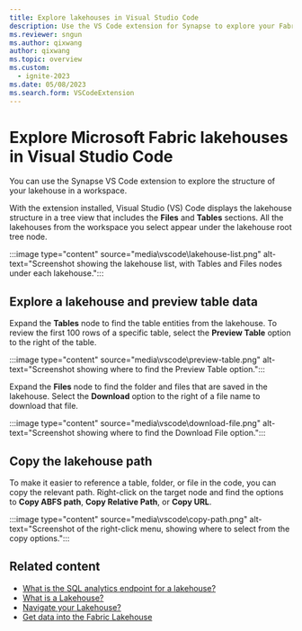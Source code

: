 ```yaml
---
title: Explore lakehouses in Visual Studio Code
description: Use the VS Code extension for Synapse to explore your Fabric lakehouses, including tables and raw data.
ms.reviewer: sngun
ms.author: qixwang
author: qixwang
ms.topic: overview
ms.custom:
  - ignite-2023
ms.date: 05/08/2023
ms.search.form: VSCodeExtension
---
```


# Explore Microsoft Fabric lakehouses in Visual Studio Code

You can use the Synapse VS Code extension to explore the structure of your lakehouse in a workspace.

With the extension installed, Visual Studio (VS) Code displays the lakehouse structure in a tree view that includes the **Files** and **Tables** sections. All the lakehouses from the workspace you select appear under the lakehouse root tree node.

:::image type="content" source="media\vscode\lakehouse-list.png" alt-text="Screenshot showing the lakehouse list, with Tables and Files nodes under each lakehouse.":::

## Explore a lakehouse and preview table data

Expand the **Tables** node to find the table entities from the lakehouse. To review the first 100 rows of a specific table, select the **Preview Table** option to the right of the table.

:::image type="content" source="media\vscode\preview-table.png" alt-text="Screenshot showing where to find the Preview Table option.":::

Expand the **Files** node to find the folder and files that are saved in the lakehouse. Select the **Download** option to the right of a file name to download that file.

:::image type="content" source="media\vscode\download-file.png" alt-text="Screenshot showing where to find the Download File option.":::

## Copy the lakehouse path

To make it easier to reference a table, folder, or file in the code, you can copy the relevant path. Right-click on the target node and find the options to **Copy ABFS path**, **Copy Relative Path**, or **Copy URL**.

:::image type="content" source="media\vscode\copy-path.png" alt-text="Screenshot of the right-click menu, showing where to select from the copy options.":::

## Related content

- [What is the SQL analytics endpoint for a lakehouse?](lakehouse-sql-analytics-endpoint.md)
- [What is a Lakehouse?](lakehouse-overview.md)
- [Navigate your Lakehouse?](navigate-lakehouse-explorer.md)
- [Get data into the Fabric Lakehouse](load-data-lakehouse.md)
